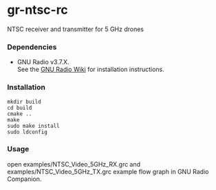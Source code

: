 # gr-ntsc-rc
NTSC receiver and transmitter for 5 GHz drones

### Dependencies

- GNU Radio v3.7.X. <br> See the [GNU Radio Wiki](http://gnuradio.org/redmine/projects/gnuradio/wiki/InstallingGR) for installation instructions.

### Installation

```
mkdir build
cd build
cmake ..
make
sudo make install
sudo ldconfig
```

### Usage

open examples/NTSC_Video_5GHz_RX.grc and examples/NTSC_Video_5GHz_TX.grc example flow graph in GNU Radio Companion.

